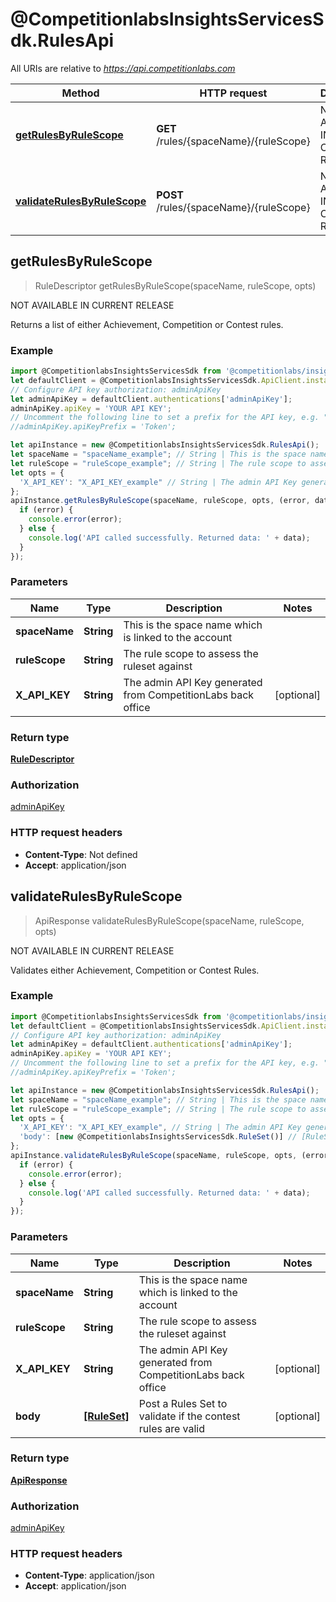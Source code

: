 # @CompetitionlabsInsightsServicesSdk.RulesApi

All URIs are relative to *https://api.competitionlabs.com*

Method | HTTP request | Description
------------- | ------------- | -------------
[**getRulesByRuleScope**](RulesApi.md#getRulesByRuleScope) | **GET** /rules/{spaceName}/{ruleScope} | NOT AVAILABLE IN CURRENT RELEASE
[**validateRulesByRuleScope**](RulesApi.md#validateRulesByRuleScope) | **POST** /rules/{spaceName}/{ruleScope} | NOT AVAILABLE IN CURRENT RELEASE



## getRulesByRuleScope

> RuleDescriptor getRulesByRuleScope(spaceName, ruleScope, opts)

NOT AVAILABLE IN CURRENT RELEASE

Returns a list of either Achievement, Competition or Contest rules.

### Example

```javascript
import @CompetitionlabsInsightsServicesSdk from '@competitionlabs/insights-services-sdk';
let defaultClient = @CompetitionlabsInsightsServicesSdk.ApiClient.instance;
// Configure API key authorization: adminApiKey
let adminApiKey = defaultClient.authentications['adminApiKey'];
adminApiKey.apiKey = 'YOUR API KEY';
// Uncomment the following line to set a prefix for the API key, e.g. "Token" (defaults to null)
//adminApiKey.apiKeyPrefix = 'Token';

let apiInstance = new @CompetitionlabsInsightsServicesSdk.RulesApi();
let spaceName = "spaceName_example"; // String | This is the space name which is linked to the account
let ruleScope = "ruleScope_example"; // String | The rule scope to assess the ruleset against
let opts = {
  'X_API_KEY': "X_API_KEY_example" // String | The admin API Key generated from CompetitionLabs back office
};
apiInstance.getRulesByRuleScope(spaceName, ruleScope, opts, (error, data, response) => {
  if (error) {
    console.error(error);
  } else {
    console.log('API called successfully. Returned data: ' + data);
  }
});
```

### Parameters


Name | Type | Description  | Notes
------------- | ------------- | ------------- | -------------
 **spaceName** | **String**| This is the space name which is linked to the account | 
 **ruleScope** | **String**| The rule scope to assess the ruleset against | 
 **X_API_KEY** | **String**| The admin API Key generated from CompetitionLabs back office | [optional] 

### Return type

[**RuleDescriptor**](RuleDescriptor.md)

### Authorization

[adminApiKey](../README.md#adminApiKey)

### HTTP request headers

- **Content-Type**: Not defined
- **Accept**: application/json


## validateRulesByRuleScope

> ApiResponse validateRulesByRuleScope(spaceName, ruleScope, opts)

NOT AVAILABLE IN CURRENT RELEASE

Validates either Achievement, Competition or Contest Rules.

### Example

```javascript
import @CompetitionlabsInsightsServicesSdk from '@competitionlabs/insights-services-sdk';
let defaultClient = @CompetitionlabsInsightsServicesSdk.ApiClient.instance;
// Configure API key authorization: adminApiKey
let adminApiKey = defaultClient.authentications['adminApiKey'];
adminApiKey.apiKey = 'YOUR API KEY';
// Uncomment the following line to set a prefix for the API key, e.g. "Token" (defaults to null)
//adminApiKey.apiKeyPrefix = 'Token';

let apiInstance = new @CompetitionlabsInsightsServicesSdk.RulesApi();
let spaceName = "spaceName_example"; // String | This is the space name which is linked to the account
let ruleScope = "ruleScope_example"; // String | The rule scope to assess the ruleset against
let opts = {
  'X_API_KEY': "X_API_KEY_example", // String | The admin API Key generated from CompetitionLabs back office
  'body': [new @CompetitionlabsInsightsServicesSdk.RuleSet()] // [RuleSet] | Post a Rules Set to validate if the contest rules are valid
};
apiInstance.validateRulesByRuleScope(spaceName, ruleScope, opts, (error, data, response) => {
  if (error) {
    console.error(error);
  } else {
    console.log('API called successfully. Returned data: ' + data);
  }
});
```

### Parameters


Name | Type | Description  | Notes
------------- | ------------- | ------------- | -------------
 **spaceName** | **String**| This is the space name which is linked to the account | 
 **ruleScope** | **String**| The rule scope to assess the ruleset against | 
 **X_API_KEY** | **String**| The admin API Key generated from CompetitionLabs back office | [optional] 
 **body** | [**[RuleSet]**](RuleSet.md)| Post a Rules Set to validate if the contest rules are valid | [optional] 

### Return type

[**ApiResponse**](ApiResponse.md)

### Authorization

[adminApiKey](../README.md#adminApiKey)

### HTTP request headers

- **Content-Type**: application/json
- **Accept**: application/json

